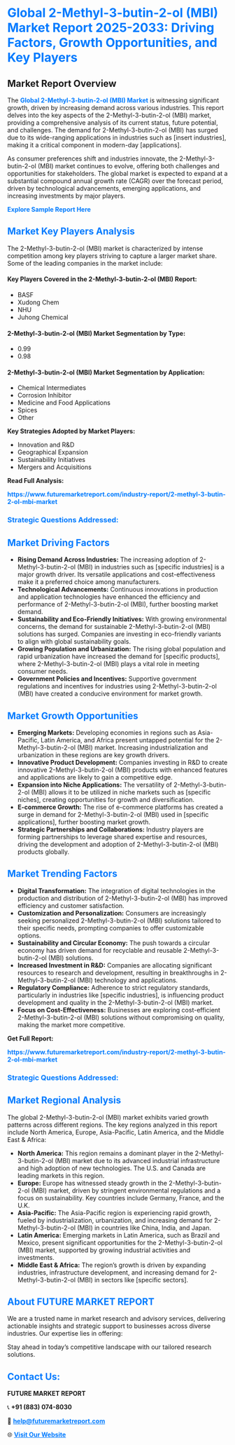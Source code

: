 <h1 style="color: #007BFF;">Global 2-Methyl-3-butin-2-ol (MBI) Market Report 2025-2033: Driving Factors, Growth Opportunities, and Key Players</h1>

<section id="overview">
<h2>Market Report Overview</h2>
<p>The <a href="https://www.futuremarketreport.com/industry-report/2-methyl-3-butin-2-ol-mbi-market" style="color: #007BFF; text-decoration: none;"><strong>Global 2-Methyl-3-butin-2-ol (MBI) Market</strong></a> is witnessing significant growth, driven by increasing demand across various industries. This report delves into the key aspects of the 2-Methyl-3-butin-2-ol (MBI) market, providing a comprehensive analysis of its current status, future potential, and challenges. The demand for 2-Methyl-3-butin-2-ol (MBI) has surged due to its wide-ranging applications in industries such as [insert industries], making it a critical component in modern-day [applications].</p>
<p>As consumer preferences shift and industries innovate, the 2-Methyl-3-butin-2-ol (MBI) market continues to evolve, offering both challenges and opportunities for stakeholders. The global market is expected to expand at a substantial compound annual growth rate (CAGR) over the forecast period, driven by technological advancements, emerging applications, and increasing investments by major players.</p>
</section>

<section id="overview">
<p><a href="https://www.futuremarketreport.com/request-sample/reportId=49125" style="color: #007BFF; text-decoration: none;"><strong>Explore Sample Report Here</strong></a></p>
</section>

<section id="key-players">
<h2 style="color: #007BFF;">Market Key Players Analysis</h2>
<p>The 2-Methyl-3-butin-2-ol (MBI) market is characterized by intense competition among key players striving to capture a larger market share. Some of the leading companies in the market include:</p>
<h4>Key Players Covered in the 2-Methyl-3-butin-2-ol (MBI) Report:</h4>
<ul><li>BASF</li><li>Xudong Chem</li><li>NHU</li><li>Juhong Chemical</li></ul>
<h4>2-Methyl-3-butin-2-ol (MBI) Market Segmentation by Type:</h4>
<ul><li>0.99</li><li>0.98</li></ul>

<h4>2-Methyl-3-butin-2-ol (MBI) Market Segmentation by Application:</h4>
<ul><li>Chemical Intermediates</li><li>Corrosion Inhibitor</li><li>Medicine and Food Applications</li><li>Spices</li><li>Other</li></ul>
<p><strong>Key Strategies Adopted by Market Players:</strong></p>
<ul>
<li>Innovation and R&D</li>
<li>Geographical Expansion</li>
<li>Sustainability Initiatives</li>
<li>Mergers and Acquisitions</li>
</ul>
</section>

<section>
<p><strong>Read Full Analysis: </strong></p><a href="https://www.futuremarketreport.com/industry-report/2-methyl-3-butin-2-ol-mbi-market" style="color: #007BFF; text-decoration: none;"><strong>https://www.futuremarketreport.com/industry-report/2-methyl-3-butin-2-ol-mbi-market</strong></a>
<h3 style="color: #007BFF;">Strategic Questions Addressed:</h3>
</section>

<section id="driving-factors">
<h2 style="color: #007BFF;">Market Driving Factors</h2>
<ul>
<li><strong>Rising Demand Across Industries:</strong> The increasing adoption of 2-Methyl-3-butin-2-ol (MBI) in industries such as [specific industries] is a major growth driver. Its versatile applications and cost-effectiveness make it a preferred choice among manufacturers.</li>
<li><strong>Technological Advancements:</strong> Continuous innovations in production and application technologies have enhanced the efficiency and performance of 2-Methyl-3-butin-2-ol (MBI), further boosting market demand.</li>
<li><strong>Sustainability and Eco-Friendly Initiatives:</strong> With growing environmental concerns, the demand for sustainable 2-Methyl-3-butin-2-ol (MBI) solutions has surged. Companies are investing in eco-friendly variants to align with global sustainability goals.</li>
<li><strong>Growing Population and Urbanization:</strong> The rising global population and rapid urbanization have increased the demand for [specific products], where 2-Methyl-3-butin-2-ol (MBI) plays a vital role in meeting consumer needs.</li>
<li><strong>Government Policies and Incentives:</strong> Supportive government regulations and incentives for industries using 2-Methyl-3-butin-2-ol (MBI) have created a conducive environment for market growth.</li>
</ul>
</section>

<section id="growth-opportunities">
<h2 style="color: #007BFF;">Market Growth Opportunities</h2>
<ul>
<li><strong>Emerging Markets:</strong> Developing economies in regions such as Asia-Pacific, Latin America, and Africa present untapped potential for the 2-Methyl-3-butin-2-ol (MBI) market. Increasing industrialization and urbanization in these regions are key growth drivers.</li>
<li><strong>Innovative Product Development:</strong> Companies investing in R&D to create innovative 2-Methyl-3-butin-2-ol (MBI) products with enhanced features and applications are likely to gain a competitive edge.</li>
<li><strong>Expansion into Niche Applications:</strong> The versatility of 2-Methyl-3-butin-2-ol (MBI) allows it to be utilized in niche markets such as [specific niches], creating opportunities for growth and diversification.</li>
<li><strong>E-commerce Growth:</strong> The rise of e-commerce platforms has created a surge in demand for 2-Methyl-3-butin-2-ol (MBI) used in [specific applications], further boosting market growth.</li>
<li><strong>Strategic Partnerships and Collaborations:</strong> Industry players are forming partnerships to leverage shared expertise and resources, driving the development and adoption of 2-Methyl-3-butin-2-ol (MBI) products globally.</li>
</ul>
</section>

<section id="trending-factors">
<h2 style="color: #007BFF;">Market Trending Factors</h2>
<ul>
<li><strong>Digital Transformation:</strong> The integration of digital technologies in the production and distribution of 2-Methyl-3-butin-2-ol (MBI) has improved efficiency and customer satisfaction.</li>
<li><strong>Customization and Personalization:</strong> Consumers are increasingly seeking personalized 2-Methyl-3-butin-2-ol (MBI) solutions tailored to their specific needs, prompting companies to offer customizable options.</li>
<li><strong>Sustainability and Circular Economy:</strong> The push towards a circular economy has driven demand for recyclable and reusable 2-Methyl-3-butin-2-ol (MBI) solutions.</li>
<li><strong>Increased Investment in R&D:</strong> Companies are allocating significant resources to research and development, resulting in breakthroughs in 2-Methyl-3-butin-2-ol (MBI) technology and applications.</li>
<li><strong>Regulatory Compliance:</strong> Adherence to strict regulatory standards, particularly in industries like [specific industries], is influencing product development and quality in the 2-Methyl-3-butin-2-ol (MBI) market.</li>
<li><strong>Focus on Cost-Effectiveness:</strong> Businesses are exploring cost-efficient 2-Methyl-3-butin-2-ol (MBI) solutions without compromising on quality, making the market more competitive.</li>
</ul>
</section>

<section>
<p><strong>Get Full Report: </strong></p><a href="https://www.futuremarketreport.com/industry-report/2-methyl-3-butin-2-ol-mbi-market" style="color: #007BFF; text-decoration: none;"><strong>https://www.futuremarketreport.com/industry-report/2-methyl-3-butin-2-ol-mbi-market</strong></a>
<h3 style="color: #007BFF;">Strategic Questions Addressed:</h3>
</section>


<section id="regional-analysis">
<h2 style="color: #007BFF;">Market Regional Analysis</h2>
<p>The global 2-Methyl-3-butin-2-ol (MBI) market exhibits varied growth patterns across different regions. The key regions analyzed in this report include North America, Europe, Asia-Pacific, Latin America, and the Middle East & Africa:</p>
<ul>
<li><strong>North America:</strong> This region remains a dominant player in the 2-Methyl-3-butin-2-ol (MBI) market due to its advanced industrial infrastructure and high adoption of new technologies. The U.S. and Canada are leading markets in this region.</li>
<li><strong>Europe:</strong> Europe has witnessed steady growth in the 2-Methyl-3-butin-2-ol (MBI) market, driven by stringent environmental regulations and a focus on sustainability. Key countries include Germany, France, and the U.K.</li>
<li><strong>Asia-Pacific:</strong> The Asia-Pacific region is experiencing rapid growth, fueled by industrialization, urbanization, and increasing demand for 2-Methyl-3-butin-2-ol (MBI) in countries like China, India, and Japan.</li>
<li><strong>Latin America:</strong> Emerging markets in Latin America, such as Brazil and Mexico, present significant opportunities for the 2-Methyl-3-butin-2-ol (MBI) market, supported by growing industrial activities and investments.</li>
<li><strong>Middle East & Africa:</strong> The region’s growth is driven by expanding industries, infrastructure development, and increasing demand for 2-Methyl-3-butin-2-ol (MBI) in sectors like [specific sectors].</li>
</ul>
</section>

<footer>
<h2 style="color: #007BFF;">About FUTURE MARKET REPORT</h2>
<p>We are a trusted name in market research and advisory services, delivering actionable insights and strategic support to businesses across diverse industries. Our expertise lies in offering:</p>

<p>Stay ahead in today’s competitive landscape with our tailored research solutions.</p>

<h2 style="color: #007BFF;">Contact Us:</h2>
<p><strong>FUTURE MARKET REPORT</strong></p>
<p>📞 <strong>+91 (883) 074-8030</strong></p>
<p>📧 <strong><a href="mailto:help@futuremarketreport.com" style="color: #007BFF;">help@futuremarketreport.com</a></strong></p>
<p>🌐 <strong><a href="https://www.futuremarketreport.com/" style="color: #007BFF;">Visit Our Website</a></strong></p>
</footer>